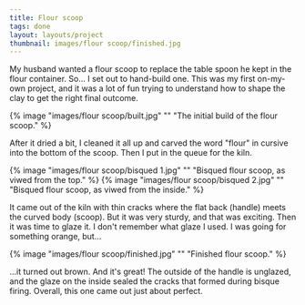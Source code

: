```yaml
---
title: Flour scoop
tags: done
layout: layouts/project
thumbnail: images/flour scoop/finished.jpg
---
```


My husband wanted a flour scoop to replace the table spoon he kept in the flour
container. So... I set out to hand-build one. This was my first on-my-own
project, and it was a lot of fun trying to understand how to shape the clay to
get the right final outcome.

{% image "images/flour scoop/built.jpg" "" "The initial build of the flour scoop." %}

After it dried a bit, I cleaned it all up and carved the word "flour" in cursive
into the bottom of the scoop. Then I put in the queue for the kiln.

{% image "images/flour scoop/bisqued 1.jpg" "" "Bisqued flour scoop, as viwed from the top." %}
{% image "images/flour scoop/bisqued 2.jpg" "" "Bisqued flour scoop, as viwed from the inside." %}

It came out of the kiln with thin cracks where the flat back (handle) meets the
curved body (scoop). But it was very sturdy, and that was exciting. Then it was
time to glaze it. I don't remember what glaze I used. I was going for something
orange, but...

{% image "images/flour scoop/finished.jpg" "" "Finished flour scoop." %}

...it turned out brown. And it's great! The outside of the handle is unglazed,
and the glaze on the inside sealed the cracks that formed during bisque firing.
Overall, this one came out just about perfect.
